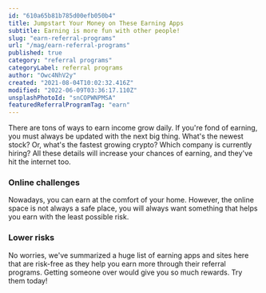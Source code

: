 ```yaml
---
id: "610a65b81b785d00efb050b4"
title: Jumpstart Your Money on These Earning Apps
subtitle: Earning is more fun with other people!
slug: "earn-referral-programs"
url: "/mag/earn-referral-programs"
published: true
category: "referral programs"
categoryLabel: referral programs
author: "Owc4NhV2y"
created: "2021-08-04T10:02:32.416Z"
modified: "2022-06-09T03:36:17.110Z"
unsplashPhotoId: "snCOPWNPMSA"
featuredReferralProgramTag: "earn"
---
```

There are tons of ways to earn income grow daily. If you're fond of earning, you must always be updated with the next big thing. What's the newest stock? Or, what's the fastest growing crypto? Which company is currently hiring? All these details will increase your chances of earning, and they've hit the internet too.

### **Online challenges**

Nowadays, you can earn at the comfort of your home. However, the online space is not always a safe place, you will always want something that helps you earn with the least possible risk.

### **Lower risks**

No worries, we've summarized a huge list of earning apps and sites here that are risk-free as they help you earn more through their referral programs. Getting someone over would give you so much rewards. Try them today!